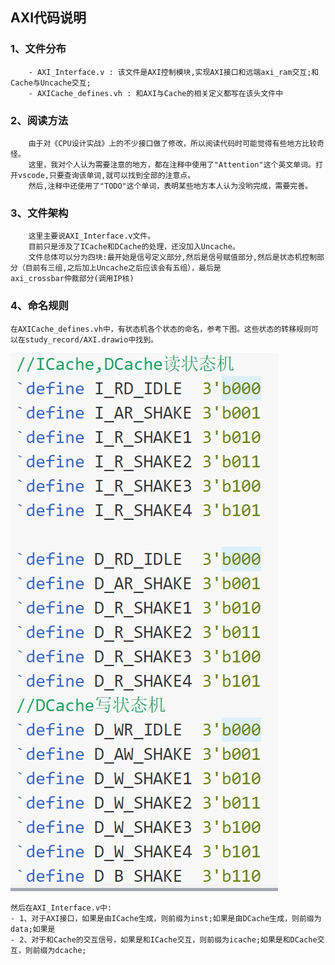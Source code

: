 ## AXI代码说明

### 1、文件分布
```
    - AXI_Interface.v : 该文件是AXI控制模块,实现AXI接口和远端axi_ram交互;和Cache与Uncache交互;
    - AXICache_defines.vh : 和AXI与Cache的相关定义都写在该头文件中
```

### 2、阅读方法
```
    由于对《CPU设计实战》上的不少接口做了修改，所以阅读代码时可能觉得有些地方比较奇怪。
    这里，我对个人认为需要注意的地方，都在注释中使用了"Attention"这个英文单词。打开vscode,只要查询该单词,就可以找到全部的注意点。
    然后,注释中还使用了"TODO"这个单词，表明某些地方本人认为没哟完成，需要完善。
```

### 3、文件架构
```
    这里主要说AXI_Interface.v文件。
    目前只是涉及了ICache和DCache的处理，还没加入Uncache。
    文件总体可以分为四块:最开始是信号定义部分,然后是信号赋值部分,然后是状态机控制部分（目前有三组,之后加上Uncache之后应该会有五组），最后是
axi_crossbar仲裁部分(调用IP核)
```

### 4、命名规则
```
在AXICache_defines.vh中，有状态机各个状态的命名，参考下图。这些状态的转移规则可以在study_record/AXI.drawio中找到。
```
![状态机各个状态的命名.png](图片/状态机各个状态的命名.png)

```
然后在AXI_Interface.v中:
- 1、对于AXI接口，如果是由ICache生成，则前缀为inst;如果是由DCache生成，则前缀为data;如果是
- 2、对于和Cache的交互信号，如果是和ICache交互，则前缀为icache;如果是和DCache交互，则前缀为dcache;
```

